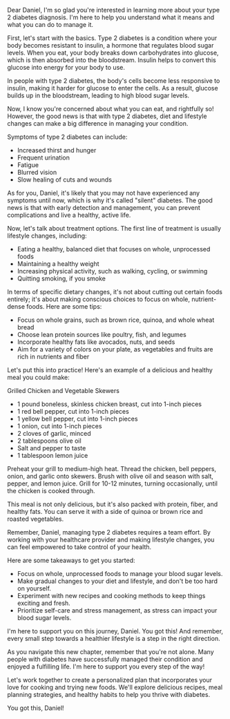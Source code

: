 Dear Daniel, I'm so glad you're interested in learning more about your type 2 diabetes diagnosis. I'm here to help you understand what it means and what you can do to manage it.

First, let's start with the basics. Type 2 diabetes is a condition where your body becomes resistant to insulin, a hormone that regulates blood sugar levels. When you eat, your body breaks down carbohydrates into glucose, which is then absorbed into the bloodstream. Insulin helps to convert this glucose into energy for your body to use.

In people with type 2 diabetes, the body's cells become less responsive to insulin, making it harder for glucose to enter the cells. As a result, glucose builds up in the bloodstream, leading to high blood sugar levels.

Now, I know you're concerned about what you can eat, and rightfully so! However, the good news is that with type 2 diabetes, diet and lifestyle changes can make a big difference in managing your condition.

Symptoms of type 2 diabetes can include:

- Increased thirst and hunger
- Frequent urination
- Fatigue
- Blurred vision
- Slow healing of cuts and wounds

As for you, Daniel, it's likely that you may not have experienced any symptoms until now, which is why it's called "silent" diabetes. The good news is that with early detection and management, you can prevent complications and live a healthy, active life.

Now, let's talk about treatment options. The first line of treatment is usually lifestyle changes, including:

- Eating a healthy, balanced diet that focuses on whole, unprocessed foods
- Maintaining a healthy weight
- Increasing physical activity, such as walking, cycling, or swimming
- Quitting smoking, if you smoke

In terms of specific dietary changes, it's not about cutting out certain foods entirely; it's about making conscious choices to focus on whole, nutrient-dense foods. Here are some tips:

- Focus on whole grains, such as brown rice, quinoa, and whole wheat bread
- Choose lean protein sources like poultry, fish, and legumes
- Incorporate healthy fats like avocados, nuts, and seeds
- Aim for a variety of colors on your plate, as vegetables and fruits are rich in nutrients and fiber
  
Let's put this into practice! Here's an example of a delicious and healthy meal you could make:

Grilled Chicken and Vegetable Skewers

- 1 pound boneless, skinless chicken breast, cut into 1-inch pieces
- 1 red bell pepper, cut into 1-inch pieces
- 1 yellow bell pepper, cut into 1-inch pieces
- 1 onion, cut into 1-inch pieces
- 2 cloves of garlic, minced
- 2 tablespoons olive oil
- Salt and pepper to taste
- 1 tablespoon lemon juice

Preheat your grill to medium-high heat. Thread the chicken, bell peppers, onion, and garlic onto skewers. Brush with olive oil and season with salt, pepper, and lemon juice. Grill for 10-12 minutes, turning occasionally, until the chicken is cooked through.

This meal is not only delicious, but it's also packed with protein, fiber, and healthy fats. You can serve it with a side of quinoa or brown rice and roasted vegetables.

Remember, Daniel, managing type 2 diabetes requires a team effort. By working with your healthcare provider and making lifestyle changes, you can feel empowered to take control of your health.

Here are some takeaways to get you started:

- Focus on whole, unprocessed foods to manage your blood sugar levels.
- Make gradual changes to your diet and lifestyle, and don't be too hard on yourself.
- Experiment with new recipes and cooking methods to keep things exciting and fresh.
- Prioritize self-care and stress management, as stress can impact your blood sugar levels.

I'm here to support you on this journey, Daniel. You got this! And remember, every small step towards a healthier lifestyle is a step in the right direction.
                
As you navigate this new chapter, remember that you're not alone. Many people with diabetes have successfully managed their condition and enjoyed a fulfilling life. I'm here to support you every step of the way!

Let's work together to create a personalized plan that incorporates your love for cooking and trying new foods. We'll explore delicious recipes, meal planning strategies, and healthy habits to help you thrive with diabetes.

You got this, Daniel!              
